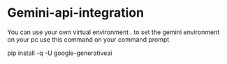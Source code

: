 # Gemini-api-integration

You can use your own virtual environment .
to set the gemini environment on your pc use this command on your command prompt

pip install -q -U google-generativeai
